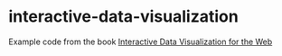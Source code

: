 interactive-data-visualization
==============================

Example code from the book [Interactive Data Visualization for the Web](http://shop.oreilly.com/product/0636920026938.do)